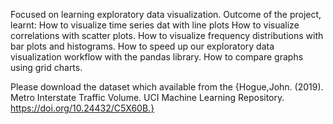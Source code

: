 Focused on learning exploratory data visualization.
Outcome of the project, learnt:
	How to visualize time series dat with line plots
	How to visualize correlations with scatter plots.
	How to visualize frequency distributions with bar plots and histograms.
	How to speed up our exploratory data visualization workflow with the pandas library.
	How to compare graphs using grid charts.

Please download the dataset which available from the {Hogue,John. (2019). Metro Interstate Traffic Volume. UCI Machine Learning Repository. https://doi.org/10.24432/C5X60B.}
